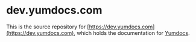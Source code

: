 # dev.yumdocs.com

This is the source repository for [https://dev.yumdocs.com](https://dev.yumdocs.com),
which holds the documentation for [Yumdocs](https://github.com/yumdocs/yumdocs).

